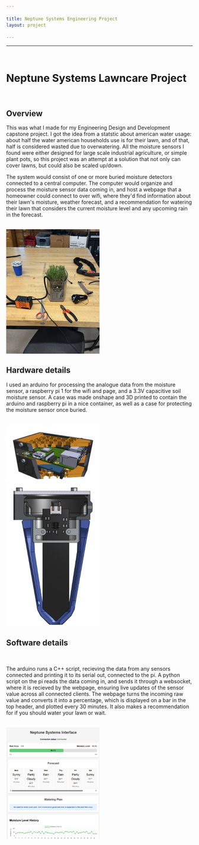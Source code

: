 ```yaml
---

title: Neptune Systems Engineering Project
layout: project

---
```


---

<br>

# Neptune Systems Lawncare Project

<br>



## Overview

This was what I made for my Engineering Design and Development capstone project. I got the idea from a statstic about american water usage: about half the water american households use is for their lawn, and of that, half is considered wasted due to overwatering. All the moisture sensors I found were either designed for large scale industrial agriculture, or simple plant pots, so this project was an attempt at a solution that not only can cover lawns, but could also be scaled up/down. 

The system would consist of one or more buried moisture detectors connected to a central computer. The computer would organize and process the moisture sensor data coming in, and host a webpage that a homeowner could connect to over wifi, where they'd find information about their lawn's moisture, weather forecast, and a recommendation for watering their lawn that considers the current moisture level and any upcoming rain in the forecast.  

<br>

<img src="/assets/images/neptune/neptune_done.jpeg" alt="full system" style="max-width:50%;">

## Hardware details

I used an arduino for processing the analogue data from the moisture sensor, a raspberry pi 1 for the wifi and page, and a 3.3V capacitive soil moisture sensor. A case was made onshape and 3D printed to contain the arduino and raspberry pi in a nice container, as well as a case for protecting the moisture sensor once buried.  

<br>

<img src="/assets/images/neptune/computercase.png" alt="computer cad" style="max-width:50%;">

<br>

<img src="/assets/images/neptune/sensorcutaway.png" alt="cad cutaway" style="max-width:50%;">

<br>

## Software details

<br>

The arduino runs a C++ script, recieving the data from any sensors connected and printing it to its serial out, connected to the pi. A python script on the pi reads the data coming in, and sends it through a websocket, where it is recieved by the webpage, ensuring live updates of the sensor value across all connected clients. The webpage turns the incoming raw value and converts it into a percentage, which is displayed on a bar in the top header, and plotted every 30 minutes. It also makes a recommendation for if you should water your lawn or wait.

<br>

<img src="/assets/images/neptune/neptune.png" alt="web page" style="max-width:50%;">

<br>